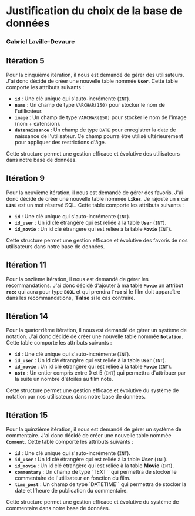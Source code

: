 # Justification du choix de la base de données

### Gabriel Laville-Devaure

## Itération 5

Pour la cinquième itération, il nous est demandé de gérer des utilisateurs. J'ai donc décidé de créer une nouvelle table nommée **`User`**. Cette table comporte les attributs suivants :

- **`id`** : Une clé unique qui s'auto-incrémente (`INT`).
- **`name`** : Un champ de type `VARCHAR(150)` pour stocker le nom de l'utilisateur.
- **`image`** : Un champ de type `VARCHAR(150)` pour stocker le nom de l'image (nom + extension).
- **`datenaissance`** : Un champ de type `DATE` pour enregistrer la date de naissance de l'utilisateur. Ce champ pourra être utilisé ultérieurement pour appliquer des restrictions d'âge.

Cette structure permet une gestion efficace et évolutive des utilisateurs dans notre base de données.

## Itération 9

Pour la neuvième itération, il nous est demandé de gérer des favoris. J'ai donc décidé de créer une nouvelle table nommée **`Likes`**. Je rajoute un **`s`** car **`LIKE`** est un mot réservé SQL. Cette table comporte les attributs suivants :

- **`id`** : Une clé unique qui s'auto-incrémente (`INT`).
- **`id_user`** : Un id clé étrangère qui est reliée à la table **`User`** (`INT`).
- **`id_movie`** : Un id clé étrangère qui est reliée à la table **`Movie`** (`INT`).

Cette structure permet une gestion efficace et évolutive des favoris de nos utilisateurs dans notre base de données.

## Itération 11

Pour la onzième itération, il nous est demandé de gérer les recommandations. J'ai donc décidé d'ajouter à ma table **`Movie`** un attribut **`reco`** qui aura pour type **`BOOL`** et qui prendra **`True`** si le film doit apparaître dans les recommandations, **`False** si le cas contraire.

## Itération 14

Pour la quatorzième itération, il nous est demandé de gérer un système de notation. J'ai donc décidé de créer une nouvelle table nommée **`Notation`**. Cette table comporte les attributs suivants :

- **`id`** : Une clé unique qui s'auto-incrémente (`INT`).
- **`id_user`** : Un id clé étrangère qui est reliée à la table **`User`** (`INT`).
- **`id_movie`** : Un id clé étrangère qui est reliée à la table **`Movie`** (`INT`).
- **`note`** : Un entier compris entre 0 et 5 (`INT`) qui permettra d'attribuer par la suite un nombre d'étoiles au film noté.

Cette structure permet une gestion efficace et évolutive du système de notation par nos utilisateurs dans notre base de données.

## Itération 15

Pour la quinzième itération, il nous est demandé de gérer un système de commentaire. J'ai donc décidé de créer une nouvelle table nommée **`Comment`**. Cette table comporte les attributs suivants :

- **`id`** : Une clé unique qui s'auto-incrémente (`INT`).
- **`id_user`** : Un id clé étrangère qui est reliée à la table **User** (`INT`).
- **`id_movie`** : Un id clé étrangère qui est reliée à la table **Movie** (`INT`).
- **`commentary`** : Un champ de type `TEXT`` qui permettra de stocker le commentaire de l'utilisateur en fonction du film.
- **`time_post`** : Un champ de type `DATETIME`` qui permettra de stocker la date et l'heure de publication du commentaire.

Cette structure permet une gestion efficace et évolutive du système de commentaire dans notre base de données.
